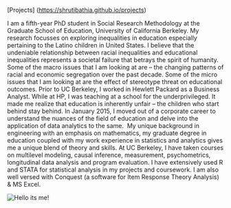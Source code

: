 [Projects] (https://shrutibathia.github.io/projects)


I am a fifth-year PhD student in Social Research Methodology at the Graduate School of Education, University of California Berkeley. My research focusses on exploring inequalities in education especially pertaining to the Latino children in United States. I believe that the undeniable relationship between racial inequalities and educational inequalities represents a societal failure that betrays the spirit of humanity.  Some of the macro issues that I am looking at are – the changing patterns of racial and economic segregation over the past decade. Some of the micro issues that I am looking at are the effect of stereotype threat on educational outcomes. 
Prior to UC Berkeley, I worked in Hewlett Packard as a Business Analyst. While at HP, I was teaching at a school for the underprivileged. It made me realize that education is inherently unfair – the children who start behind stay behind. In January 2015, I moved out of a corporate career to understand the nuances of the field of education and delve into the application of data analytics to the same.  My unique background in engineering with an emphasis on mathematics, my graduate degree in education coupled with my work experience in statistics and analytics gives me a unique blend of theory and skills. 
At UC Berkeley, I have taken courses on multilevel modeling, causal inference, measurement, psychometrics, longitudinal data analysis and program evaluation. I have extensively used R and STATA for statistical analysis in my projects and coursework. I am also well versed with Conquest (a software for Item Response Theory Analysis) & MS Excel. 
 

 ![Hello its me!](https://media-exp1.licdn.com/dms/image/C5603AQHFipCxsRLFRA/profile-displayphoto-shrink_200_200/0?e=1603324800&v=beta&t=8vPe_dlpQU4BxrHnB6iDpr6PIiUsLV59QW8zDe92XlM)
 

 